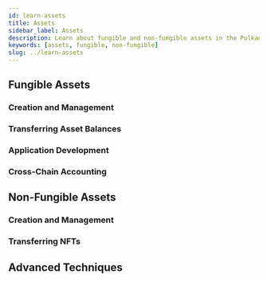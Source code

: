 ```yaml
---
id: learn-assets
title: Assets
sidebar_label: Assets
description: Learn about fungible and non-fungible assets in the Polkadot network.
keywords: [assets, fungible, non-fungible]
slug: ../learn-assets
---
```


## Fungible Assets

### Creation and Management
### Transferring Asset Balances


### Application Development


### Cross-Chain Accounting

## Non-Fungible Assets


### Creation and Management


### Transferring NFTs

## Advanced Techniques
